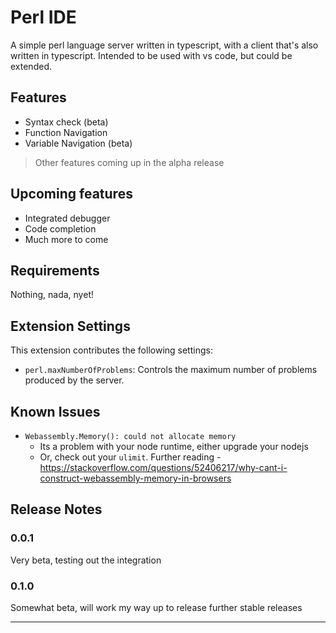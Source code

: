 # Perl IDE

A simple perl language server written in typescript, with a client that's also written in typescript. Intended to be used with vs code, but could be extended.

## Features

- Syntax check (beta)
- Function Navigation
- Variable Navigation (beta)


> Other features coming up in the alpha release

## Upcoming features
- Integrated debugger
- Code completion
- Much more to come

## Requirements

Nothing, nada, nyet!

## Extension Settings

This extension contributes the following settings:

* `perl.maxNumberOfProblems`: Controls the maximum number of problems produced by the server.

## Known Issues

- `Webassembly.Memory(): could not allocate memory`
  - Its a problem with your node runtime, either upgrade your nodejs
  - Or, check out your `ulimit`. Further reading - https://stackoverflow.com/questions/52406217/why-cant-i-construct-webassembly-memory-in-browsers

## Release Notes

### 0.0.1

Very beta, testing out the integration

### 0.1.0

Somewhat beta, will work my way up to release further stable releases

-----------------------------------------------------------------------------------------------------------
